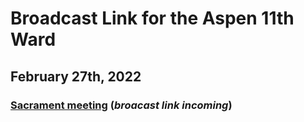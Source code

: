 # Broadcast Link for the Aspen 11th Ward

## February 27th, 2022
### [Sacrament meeting](https://youtu.be/e08-ZZEdauQ) (*broacast link incoming*)
